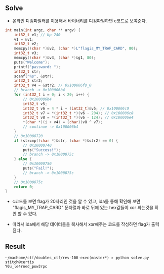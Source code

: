 ## Solve
- 온라인 디컴파일러를 이용해서 바이너리를 디컴파일하면 c코드로 보여준다.</br>

```c
int main(int argc, char ** argv) {
    int32_t v1; // bp-240
    v1 = &v1;
    int32_t v2;
    memcpy((char *)&v2, (char *)L"flagis_MY_TRAP_CARD", 80);
    int32_t v3;
    memcpy((char *)&v3, (char *)&g1, 80);
    puts("Welcome");
    printf("password: ");
    int32_t str;
    scanf("%s", &str);
    int32_t str2;
    int32_t v4 = &str2; // 0x100006f8_0
    // branch -> 0x100006b4
    for (int32_t i = 0; i < 20; i++) {
        // 0x100006b4
        int32_t v5;
        int32_t v6 = 4 * i + (int32_t)&v5; // 0x100006c0
        int32_t v7 = *(int32_t *)(v6 - 204); // 0x100006c8
        int32_t v8 = *(int32_t *)(v6 - 124); // 0x100006e4
        *(char *)(i + v4) = (char)(v8 ^ v7);
        // continue -> 0x100006b4
    }
    // 0x10000720
    if (strcmp((char *)&str, (char *)&str2) == 0) {
        // 0x10000740
        puts("Success!");
        // branch -> 0x1000075c
    } else {
        // 0x10000750
        puts("Fail!");
        // branch -> 0x1000075c
    }
    // 0x1000075c
    return 0;
}
```

- c코드를 보면 flag가 20자리인 것을 알 수 있고, ida를 통해 확인해 보면 "flagis_MY_TRAP_CARD" 문자열과 바로 뒤에 있는 hex값들이 xor 되는것을 확인 할 수 있다.

- 따라서 ida에서 해당 데이터들을 복사해서 xor해주는 코드를 작성하면 flag가 출력된다.

## Result
```
~/machome/ctf/doubles_ctf/rev-100-exec(master*) » python solve.py                                    stitch@certis
Y0u_le4rned_pow3rpc
```
